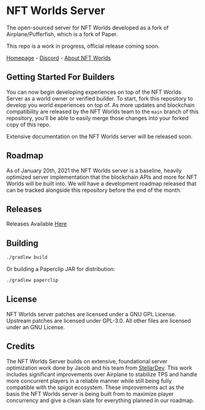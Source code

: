<!-- Variables -->
[home]: https://www.nftworlds.com/
[about]: https://docs.nftworlds.com
[discord]: https://discord.gg/nft-worlds
[releases]: https://github.com/NFT-Worlds/Server/releases/

# NFT Worlds Server
The open-sourced server for NFT Worlds developed as a fork of Airplane/Pufferfish, which is a fork of Paper. 

This repo is a work in progress, official release coming soon.

[Homepage][home] - [Discord][discord] - [About NFT Worlds][about]

## Getting Started For Builders
You can now begin developing experiences on top of the NFT Worlds Server as a world owner or verified builder. To start, fork this repository to develop you world experiences on top of. As more updates and blockchain compatibility are released by the NFT Worlds team to the `main` branch of this repository, you'll be able to easily merge those changes into your forked copy of this repo.

Extensive documentation on the NFT Worlds server will be released soon.

## Roadmap

As of January 20th, 2021 the NFT Worlds server is a baseline, heavily optimized server implementation that the blockchain APIs and more for NFT Worlds will be built into. We will have a development roadmap released that can be tracked alongside this repository before the end of the month.

## Releases

Releases Available [Here][releases]

## Building

```bash
./gradlew build
```

Or building a Paperclip JAR for distribution:

```bash
./gradlew paperclip
```

## License
NFT Worlds server patches are licensed under a GNU GPL License.
Upstream patches are licensed under GPL-3.0.
All other files are licensed under an GNU  License.

## Credits
The NFT Worlds Server builds on extensive, foundational server optimization work done by Jacob and his team from [StellarDev](https://nfts.stellardev.org/). This work includes significant improvements over Airplane to stabilize TPS and handle more concurrent players in a reliable manner while still being fully compatible with the spigot ecosystem. These improvements act as the basis the NFT Worlds server is being built from to maximize player concurrency and give a clean slate for everything planned in our roadmap.
